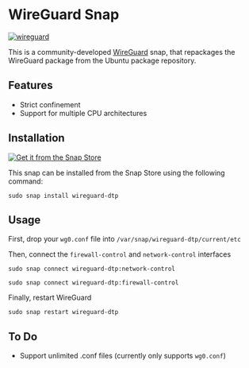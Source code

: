 # WireGuard Snap
[![wireguard](https://snapcraft.io/wireguard-dtp/badge.svg)](https://snapcraft.io/wireguard-dtp)

This is a community-developed [WireGuard](https://www.wireguard.com/) snap, that repackages the WireGuard package from the Ubuntu package repository.

## Features
- Strict confinement
- Support for multiple CPU architectures

## Installation
[![Get it from the Snap Store](https://snapcraft.io/static/images/badges/en/snap-store-black.svg)](https://snapcraft.io/wireguard-dtp)

This snap can be installed from the Snap Store using the following command:

    sudo snap install wireguard-dtp

## Usage

First, drop your `wg0.conf` file into `/var/snap/wireguard-dtp/current/etc`

Then, connect the `firewall-control` and `network-control` interfaces

    sudo snap connect wireguard-dtp:network-control

    sudo snap connect wireguard-dtp:firewall-control
   
Finally, restart WireGuard

    sudo snap restart wireguard-dtp

## To Do
- Support unlimited .conf files (currently only supports `wg0.conf`)
